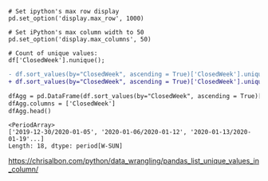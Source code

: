 ~~~
# Set ipython's max row display
pd.set_option('display.max_row', 1000)

# Set iPython's max column width to 50
pd.set_option('display.max_columns', 50)

# Count of unique values:
df['ClosedWeek'].nunique();
~~~

```diff
- df.sort_values(by="ClosedWeek", ascending = True)['ClosedWeek'].unique
+ df.sort_values(by="ClosedWeek", ascending = True)['ClosedWeek'].unique()

dfAgg = pd.DataFrame(df.sort_values(by="ClosedWeek", ascending = True)[['ClosedWeek'].unique())
dfAgg.columns = ['ClosedWeek']
dfAgg.head()
```
```shell
<PeriodArray>
['2019-12-30/2020-01-05', '2020-01-06/2020-01-12', '2020-01-13/2020-01-19'...]
Length: 18, dtype: period[W-SUN]
```

https://chrisalbon.com/python/data_wrangling/pandas_list_unique_values_in_column/


